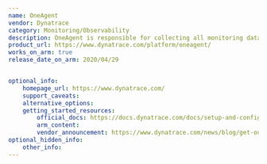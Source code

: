 ```yaml
---
name: OneAgent
vendor: Dynatrace
category: Monitoring/Observability
description: OneAgent is responsible for collecting all monitoring data within the monitored environment.
product_url: https://www.dynatrace.com/platform/oneagent/
works_on_arm: true
release_date_on_arm: 2020/04/29


optional_info:
    homepage_url: https://www.dynatrace.com/
    support_caveats:
    alternative_options:
    getting_started_resources:
        official_docs: https://docs.dynatrace.com/docs/setup-and-configuration/dynatrace-oneagent/installation-and-operation/linux
        arm_content:
        vendor_announcement: https://www.dynatrace.com/news/blog/get-out-of-the-box-visibility-into-your-arm-platform-early-adopter/#what's-included
optional_hidden_info:
    other_info:
---
```

